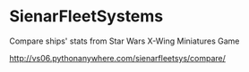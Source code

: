 # SienarFleetSystems

Compare ships' stats from Star Wars X-Wing Miniatures Game

http://vs06.pythonanywhere.com/sienarfleetsys/compare/
